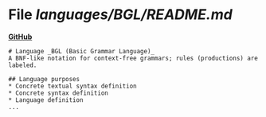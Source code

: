# File _languages/BGL/README.md_
**[GitHub](https://github.com/softlang/yas/blob/master/languages/BGL/README.md)**
```
# Language _BGL (Basic Grammar Language)_
A BNF-like notation for context-free grammars; rules (productions) are labeled.

## Language purposes
* Concrete textual syntax definition
* Concrete syntax definition
* Language definition
...
```
